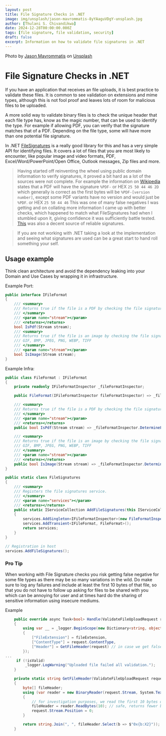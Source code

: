 ```yaml
---
layout: post
title: File Signature Checks in .NET
image: img/unsplash/jason-mavrommatis-8yYAaguVDgY-unsplash.jpg
author: [Thulani S. Chivandikwa]
date: 2024-12-28T00:00:00.000Z
tags: [file signature, file validation, security]
draft: false
excerpt: Information on how to validate file signatures in .NET
---
```


Photo by <a href="https://unsplash.com/@jeisblack?utm_content=creditCopyText&utm_medium=referral&utm_source=unsplash">Jason Mavrommatis</a> on <a href="https://unsplash.com/photos/green-metal-gate-with-brown-metal-padlock-8yYAaguVDgY?utm_content=creditCopyText&utm_medium=referral&utm_source=unsplash">Unsplash</a>

# File Signature Checks in .NET

If you have an application that receives an file uploads, it is best practice to validate these files. It is common to see validation on extensions and mime types, although this is not fool proof and leaves lots of room for malicious files to be uploaded.

A more solid way to validate binary files is to check the unique header that each file type has, know as the magic number, that can be used to identify the type. For example if allowing PDF, you can verify that the signature matches that of a PDF. Depending on the file type, some will have more than one potential file signature.

In .NET [FileSignatures](https://github.com/neilharvey/FileSignatures) is a really good library for this and has a very simple API for identifying files. It covers a lot of files that you are most likely to encounter, like popular image and video formats, PDF, Excel/Word/PowerPoint/Open Office, Outlook messages, Zip files and more.

> Having started off reinventing the wheel using public domain information to verify signatures, it proved a bit hard as a lot of the sources were not complete. For example the information on [Wikipedia](https://en.wikipedia.org/wiki/List_of_file_signatures) states that a PDF will have the signature `%PDF-` or HEX `25 50 44 46 2D` which generally is correct as the first bytes will be `%PDF-[version number]`, except some PDF variants have no version and would just be `%PDF`. or HEX `25 50 44 46` This was one of many false negatives I was getting and on collating more information I came up with better checks, which happened to match what FileSignatures had when I stumbled upon it, giving confidence it was sufficiently battle tested. [This](https://github.com/Sicos1977/MSGReader/blob/master/MsgReaderCore/Helpers/FileTypeSelector.cs) was also a decent source of reliable signatures.

> If you are not working with .NET taking a look at the implementation and seeing what signatures are used can be a great start to hand roll something your self.

## Usage example

Think clean architecture and avoid the dependency leaking into your Domain and Use Cases by wrapping it in infrastructure.

Example Port:

```csharp
public interface IFileFormat
{
    /// <summary>
    /// Returns true if the file is a PDF by checking the file signature
    /// </summary>
    /// <param name="stream"></param>
    /// <returns></returns>
    bool IsPdf(Stream stream);
    /// <summary>
    /// Returns true if the file is an image by checking the file signature
    /// GIF, BMP, JPEG, PNG, WEBP, TIFF
    /// </summary>
    /// <param name="stream"></param>
    bool IsImage(Stream stream);
}
```

Example Infra:

```csharp
public class FileFormat : IFileFormat
{
    private readonly IFileFormatInspector _fileFormatInspector;

    public FileFormat(IFileFormatInspector fileFormatInspector) => _fileFormatInspector = fileFormatInspector;

    /// <summary>
    /// Returns true if the file is a PDF by checking the file signature
    /// </summary>
    /// <param name="stream"></param>
    /// <returns></returns>
    public bool IsPdf(Stream stream) => _fileFormatInspector.DetermineFileFormat(stream) is Pdf;

    /// <summary>
    /// Returns true if the file is an image by checking the file signature
    /// GIF, BMP, JPEG, PNG, WEBP, TIFF
    /// </summary>
    /// <param name="stream"></param>
    /// <returns></returns>
    public bool IsImage(Stream stream) => _fileFormatInspector.DetermineFileFormat(stream) is Image;
}

public static class FileSignatures
{
    /// <summary>
    /// Registers the file signatures service.
    /// </summary>
    /// <param name="services"></param>
    /// <returns></returns>
    public static IServiceCollection AddFileSignatures(this IServiceCollection services)
    {
        services.AddSingleton<IFileFormatInspector>(new FileFormatInspector());
        services.AddTransient<IFileFormat, FileFormat>();
        return services;
    }
}

// Registration in host
services.AddFileSignatures();
```

### Pro Tip

When working with File Signature checks you risk getting false negative for some file types as there may be so many variations in the wild. Do make sure to log any failures and include at least the first 10 bytes of that file, so that you do not have to follow up asking for files to be shared with you which can be annoying for user and at times hard do the sharing of sensitive information using insecure mediums.

Example

```csharp
    public override async Task<bool> Handle(ValidateFileUploadRequest request, CancellationToken cancellationToken)
    {
        using var __ = _logger.BeginScope(new Dictionary<string, object>
        {
            ["FileExtension"] = fileExtension,
            ["ContentType"] = request.ContentType,
            ["Header"] = GetFileHeader(request) // in case we get false negatives, we can investigate the file header and see if it's a valid file
        });
...
     if (!isValid)
         _logger.LogWarning("Uploaded file failed all validation.");
    }

    private static string GetFileHeader(ValidateFileUploadRequest request)
    {
        byte[] fileHeader;
        using (var reader = new BinaryReader(request.Stream, System.Text.Encoding.UTF8, leaveOpen: true))
        {
            // for investigation purposes, we read the first 10 bytes of the file and add to log context
            fileHeader = reader.ReadBytes(10); // safe, returns fewer bytes if the end of the stream is reached
            request.Stream.Position = 0;
        }

        return string.Join(", ", fileHeader.Select(b => $"0x{b:X2}"));
    }
```
